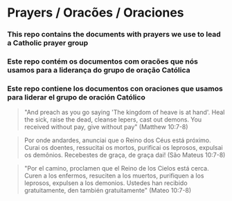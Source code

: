 # Prayers / Oracões / Oraciones
### This repo contains the documents with prayers we use to lead a Catholic prayer group
### Este repo contém os documentos com oracões que nós usamos para a liderança do grupo de oração Católica
### Este repo contiene los documentos con oraciones que usamos para liderar el grupo de oración Católico

> "And preach as you go saying 'The kingdom of heave is at hand'. 
> Heal the sick, raise the dead, cleanse lepers, cast out demons. 
> You received without pay, give without pay" (Matthew 10:7-8)

> Por onde andardes, anunciai que o Reino dos Céus está próximo. 
> Curai os doentes, ressucitai os mortos, purificai os leprosos, expulsai os demônios.
> Recebestes de graça, de graça dai! (São Mateus 10:7-8)

> "Por el camino, proclamen que el Reino de los Cielos está cerca. 
> Curen a los enfermos, resuciten a los muertos, purifiquen a los leprosos, expulsen a los demonios. 
> Ustedes han recibido gratuitamente, den también gratuitamente" (Mateo 10:7-8)
